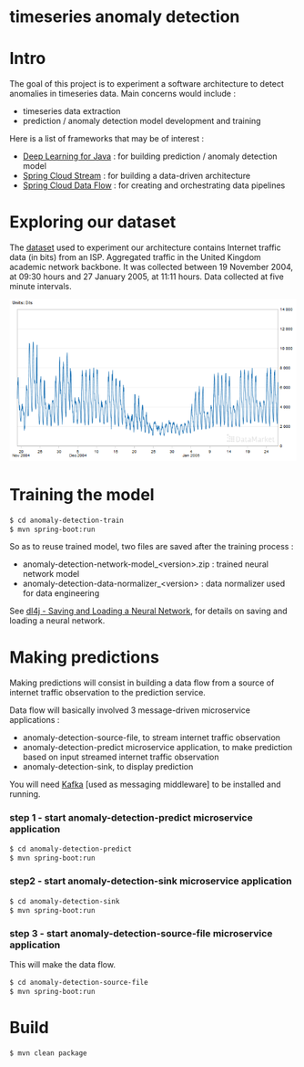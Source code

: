 # timeseries anomaly detection

# Intro
The goal of this project is to experiment a software architecture to detect anomalies 
in timeseries data. 
Main concerns would include :
- timeseries data extraction
- prediction / anomaly detection model development and training

Here is a list of frameworks that may be of interest :
- [Deep Learning for Java](https://deeplearning4j.org/) : for building prediction / anomaly detection model
- [Spring Cloud Stream](https://cloud.spring.io/spring-cloud-stream/) : for building a data-driven architecture
- [Spring Cloud Data Flow](http://cloud.spring.io/spring-cloud-dataflow/) : for creating and orchestrating data pipelines 


# Exploring our dataset

The [dataset](https://datamarket.com/data/set/232g/internet-traffic-data-in-bits-from-an-isp-aggregated-traffic-in-the-united-kingdom-academic-network-backbone-it-was-collected-between-19-november-2004-at-0930-hours-and-27-january-2005-at-1111-hours-data-collected-at-five-minute-intervals#!ds=232g&display=line) used to experiment our architecture contains Internet traffic data (in bits) from an ISP.
Aggregated traffic in the United Kingdom academic network backbone. It was collected between 19 November 2004, at 09:30 hours and 27 January 2005, at 11:11 hours. Data collected at five minute intervals.

![Alt text](data_traffic.png)


# Training the model

```shell
$ cd anomaly-detection-train
$ mvn spring-boot:run
```

So as to reuse trained model, two files are saved after the training process :

- anomaly-detection-network-model_\<version>.zip : trained neural network model
- anomaly-detection-data-normalizer_\<version> : data normalizer used for data engineering

See [dl4j - Saving and Loading a Neural Network](https://deeplearning4j.org/modelpersistence#saving-and-loading-a-neural-network), for details on saving and loading a neural network.

# Making predictions

Making predictions will consist in building a data flow from a source of internet traffic observation to the prediction service.

Data flow will basically involved 3 message-driven microservice applications :
 
 - anomaly-detection-source-file, to stream internet traffic observation
 - anomaly-detection-predict microservice application, to make prediction based on input streamed internet traffic observation
 - anomaly-detection-sink, to display prediction
  
 You will need [Kafka](https://kafka.apache.org/quickstart) [used as messaging middleware] to be installed and running.


### step 1 - start anomaly-detection-predict microservice application
```shell
$ cd anomaly-detection-predict
$ mvn spring-boot:run
```
### step2 - start anomaly-detection-sink microservice application
```shell
$ cd anomaly-detection-sink
$ mvn spring-boot:run
```
### step 3 - start anomaly-detection-source-file microservice application
This will make the data flow.
```shell
$ cd anomaly-detection-source-file
$ mvn spring-boot:run
```

# Build

```shell
$ mvn clean package
```
